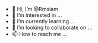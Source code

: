- 👋 Hi, I’m @Rmsiam
- 👀 I’m interested in ...
- 🌱 I’m currently learning ...
- 💞️ I’m looking to collaborate on ...
- 📫 How to reach me ...

<!---
Rmsiam/Rmsiam is a ✨ special ✨ repository because its `README.md` (this file) appears on your GitHub profile.
You can click the Preview link to take a look at your changes.
--->
